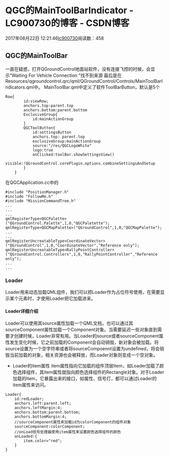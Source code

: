 # QGC的MainToolBarIndicator - LC900730的博客 - CSDN博客
2017年08月22日 12:21:46[lc900730](https://me.csdn.net/LC900730)阅读数：458
## QGC的MainToolBar
一直在疑惑，打开QGroundControl地面站软件，没有连接飞控的时候，会显示“Waiting For Vehicle Connection ”找不到来源 
最后是在Resources/qgroundcontrol.qrc/qml/QGroundControl/Controls/MainToolBarIndicators.qml中。 
MainToolBar.qml中定义了软件ToolBarButton，默认是5个
```
Row{
        id:viewRow;
        anchors.top:parent.top
        anchors.bottom:parent.bottom
        ExclusiveGroup{
            id:mainActionGroup
        }
        QGCToolButton{
            id:settingsButton
            anchors.top: parent.top
            exclusiveGroup:mainActionGroup
            source:"/res/QGCLogoWhite"
            logo:true
            onClicked:toolBar.showSettingsView()
            visible:!QGroundControl.corePlugin.options.combineSettingsAndSetup
        }
    }
```
在QGCApplication.cc中的
```
#include "PositionManager.h"
#include "FollowMe.h"
#include "MissionCommandTree.h"
...
...
...
qmlRegisterType<QGCPalette>("QGroundControl.Palette",1,0,"QGCPaletette");
qmlRegisterType<QGCMapPalette>("QGroundControl",1,0,"QGCMapPalette");
...
...
qmlRegisterUncreatableType<CoordinateVector>("QGroundControl",1,0,"CoordinateVector","Reference only");
qmlRegisterUncreatableType<RallyPointController>("QGroundControl.Controllers",1,0,"RallyPointController","Reference only");
...
...
```
### Loader
Loader用来动态加载QML组件，我们可以把Loader作为占位符号使用，在需要显示某个元素时，才使用Loader把它加载进来。
#### Loader详细介绍
Loader可以使用其source属性加载一个QML文档，也可以通过其sourceComponent属性加载一个Component对象。当需要延迟一些对象直到需要才创建时候，Loader非常有用。当Loader的source或者sourceComponent属性发生变化时候，它之前加载的Component会自动销毁，新对象会被加载。将source设置为一个空字符串或者将sourceCompoennt设置为undefined，将会销毁当前加载的对象，相关资源也会被释放，而Loader对象则变成一个空对象。 
- Loader的item属性
item属性指向它加载的组件顶层Item，如Loader加载了颜色选择组件，其item属性就指向颜色选择组件的Rectangle对象。对于Loader加载的Item，它暴露出来的接口，如属性、信号灯，都可以通过Loader的item属性来访问。
```
Loader{
    id:redLoader;
    anchors.left:parent.left;
    anchors.leftMargin:4;
    anchors.bottom:parent.bottom;
    anchors.bottomMargin:4;
    //sourceComponent属性来加载id为colorComponent的组件对象
    sourceComponent:colorComponent;
    //onLoad信号处理器使用item属性来设置颜色选择组件的颜色
    onLoaded:{
        item.color="red";
    }
}
```
